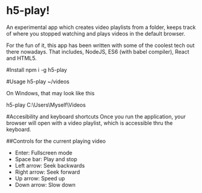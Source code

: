 # h5-play!

An experimental app which creates video playlists from a folder, keeps track of where you stopped watching and plays videos in the default browser.

For the fun of it, this app has been written with some of the coolest tech out there nowadays. That includes, NodeJS, ES6 (with babel compiler), React and HTML5.

#Install
npm i -g h5-play

#Usage
h5-play ~/videos

On Windows, that may look like this

h5-play C:\Users\Myself\Videos

#Accesibility and keyboard shortcuts
Once you run the application, your browser will open with a video playlist, which is accessible thru the keyboard.

##Controls for the current playing video
- Enter: Fullscreen mode
- Space bar: Play and stop
- Left arrow: Seek backwards
- Right arrow: Seek forward
- Up arrow: Speed up
- Down arrow: Slow down